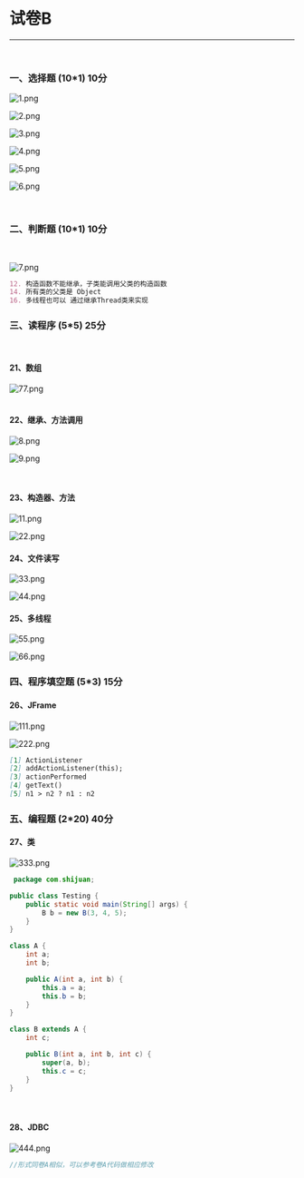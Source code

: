 # 试卷B

****

​    

### 一、选择题 (10*1) 10分

![1.png](https://cdn.acwing.com/media/article/image/2022/06/14/127338_6acba2aaeb-1.png) 

![2.png](https://cdn.acwing.com/media/article/image/2022/06/14/127338_6d22597deb-2.png) 

![3.png](https://cdn.acwing.com/media/article/image/2022/06/14/127338_70c1a68beb-3.png) 

![4.png](https://cdn.acwing.com/media/article/image/2022/06/14/127338_71f917caeb-4.png) 

![5.png](https://cdn.acwing.com/media/article/image/2022/06/14/127338_744fd286eb-5.png) 

![6.png](https://cdn.acwing.com/media/article/image/2022/06/14/127338_7637c28eeb-6.png) 


​      

### 二、判断题 (10*1) 10分

​    

![7.png](https://cdn.acwing.com/media/article/image/2022/06/14/127338_776cbaaaeb-7.png) 

```markdown
12. 构造函数不能继承，子类能调用父类的构造函数
14. 所有类的父类是 Object
16. 多线程也可以 通过继承Thread类来实现
```




### 三、读程序 (5*5) 25分

​     

#### 21、数组

![77.png](https://cdn.acwing.com/media/article/image/2022/06/14/127338_d57e597ceb-77.png)  
​        

#### 22、继承、方法调用

 ![8.png](https://cdn.acwing.com/media/article/image/2022/06/14/127338_791feb8aeb-8.png) 

![9.png](https://cdn.acwing.com/media/article/image/2022/06/14/127338_7c221ea6eb-9.png) 

​      

#### 23、构造器、方法

![11.png](https://cdn.acwing.com/media/article/image/2022/06/14/127338_7e70738beb-11.png) 

![22.png](https://cdn.acwing.com/media/article/image/2022/06/14/127338_82ba1878eb-22.png)  

#### 24、文件读写

![33.png](https://cdn.acwing.com/media/article/image/2022/06/14/127338_86dd67ceeb-33.png) 

![44.png](https://cdn.acwing.com/media/article/image/2022/06/14/127338_8c2d2c2beb-44.png) 

#### 25、多线程


![55.png](https://cdn.acwing.com/media/article/image/2022/06/14/127338_8f276fdbeb-55.png) 

![66.png](https://cdn.acwing.com/media/article/image/2022/06/14/127338_94c614f0eb-66.png) 

### 四、程序填空题 (5*3) 15分

#### 26、JFrame

![111.png](https://cdn.acwing.com/media/article/image/2022/06/14/127338_7b53c3cceb-111.png) 

![222.png](https://cdn.acwing.com/media/article/image/2022/06/14/127338_7e438982eb-222.png)  

```markdown
[1] ActionListener
[2] addActionListener(this);
[3] actionPerformed
[4] getText()
[5] n1 > n2 ? n1 : n2
```

### 五、编程题 (2*20) 40分

#### 27、类

![333.png](https://cdn.acwing.com/media/article/image/2022/06/14/127338_6d3d1886eb-333.png)  

```java
 package com.shijuan;

public class Testing {
    public static void main(String[] args) {
        B b = new B(3, 4, 5);
    }
}

class A {
    int a;
    int b;

    public A(int a, int b) {
        this.a = a;
        this.b = b;
    }
}

class B extends A {
    int c;

    public B(int a, int b, int c) {
        super(a, b);
        this.c = c;
    }
}
```

​    

#### 28、JDBC

![444.png](https://cdn.acwing.com/media/article/image/2022/06/14/127338_83030f54eb-444.png) 

```java
//形式同卷A相似，可以参考卷A代码做相应修改
```

